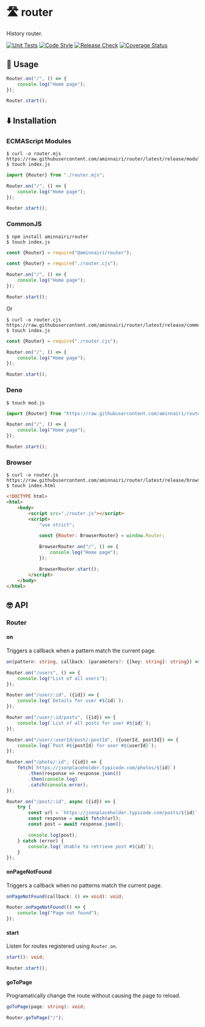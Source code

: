 # :motorway: router

History router.

[![Unit Tests](https://github.com/aminnairi/router/workflows/Unit%20Tests/badge.svg)](https://github.com/aminnairi/router/actions?query=workflow%3A%22Unit+Tests%22) [![Code Style](https://github.com/aminnairi/router/workflows/Code%20Style/badge.svg)](https://github.com/aminnairi/router/actions?query=workflow%3A%22Code+Style%22) [![Release Check](https://github.com/aminnairi/router/workflows/Release%20Check/badge.svg)](https://github.com/aminnairi/router/actions?query=workflow%3A%22Release+Check%22) [![Coverage Status](https://coveralls.io/repos/github/aminnairi/router/badge.svg?branch=latest)](https://coveralls.io/github/aminnairi/router?branch=latest)

## :thinking: Usage

```javascript
Router.on("/", () => {
    console.log("Home page");
});

Router.start();
```

## :arrow_down: Installation

### ECMAScript Modules

```console
$ curl -o router.mjs https://raw.githubusercontent.com/aminnairi/router/latest/release/module/router.mjs
$ touch index.js
```

```javascript
import {Router} from "./router.mjs";

Router.on("/", () => {
    console.log("Home page");
});

Router.start();
```

### CommonJS

```console
$ npm install aminnairi/router
$ touch index.js
```

```javascript
const {Router} = require("@aminnairi/router");

const {Router} = require("./router.cjs");

Router.on("/", () => {
    console.log("Home page");
});

Router.start();
```

Or

```console
$ curl -o router.cjs https://raw.githubusercontent.com/aminnairi/router/latest/release/commonjs/router.cjs
$ touch index.js
```

```javascript
const {Router} = require("./router.cjs");

Router.on("/", () => {
    console.log("Home page");
});

Router.start();
```

### Deno

```console
$ touch mod.js
```

```javascript
import {Router} from "https://raw.githubusercontent.com/aminnairi/router/latest/release/module/router.mjs";

Router.on("/", () => {
    console.log("Home page");
});

Router.start();
```

### Browser

```console
$ curl -o router.js https://raw.githubusercontent.com/aminnairi/router/latest/release/browser/router.js
$ touch index.html
```

```html
<!DOCTYPE html>
<html>
    <body>
        <script src="./router.js"></script>
        <script>
            "use strict";

            const {Router: BrowserRouter} = window.Router;

            BrowserRouter.on("/", () => {
                console.log("Home page");
            });

            BrowserRouter.start();
        </script>
    </body>
</html>
```

## :nerd_face: API

### Router

#### on

Triggers a callback when a pattern match the current page.

```typescript
on(pattern: string, callback: (parameters?: {[key: string]: string}) => void): void;
```

```javascript
Router.on("/users", () => {
    console.log("List of all users");
});

Router.on("/user/:id", ({id}) => {
    console.log(`Details for user #${id}`);
});

Router.on("/user/:id/posts", ({id}) => {
    console.log(`List of all posts for user #${id}`);
});

Router.on("/user/:userId/post/:postId", ({userId, postId}) => {
    console.log(`Post #${postId} for user #${userId}`);
});

Router.on("/photo/:id", ({id}) => {
    fetch(`https://jsonplaceholder.typicode.com/photos/${id}`)
        .then(response => response.json())
        .then(console.log)
        .catch(console.error);
});

Router.on("/post/:id", async ({id}) => {
    try {
        const url = `https://jsonplaceholder.typicode.com/posts/${id}`;
        const response = await fetch(url);
        const post = await response.json();

        console.log(post);
    } catch (error) {
        console.log(`Unable to retrieve post #${id}`);
    }
});
```

#### onPageNotFound

Triggers a callback when no patterns match the current page.

```typescript
onPageNotFound(callback: () => void): void;
```

```javascript
Router.onPageNotFound(() => {
    console.log("Page not found");
});
```

#### start

Listen for routes registered using `Router.on`.

```typescript
start(): void;
```

```javascript
Router.start();
```

#### goToPage

Programatically change the route without causing the page to reload.

```typescript
goToPage(page: string): void;
```

```javascript
Router.goToPage("/");
```
